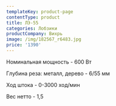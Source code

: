 ```yaml
---
templateKey: product-page
contentType: product
title: ЛЭ-55
categories: Лобзики
productCompany: Вихрь
image: /img/182567_r6483.jpg
price: '1390'
---
```

Номинальная мощность - 600 Вт

Глубина реза: металл, дерево - 6/55 мм

Ход штока - 0-3000 ход/мин

Вес нетто - 1,5
